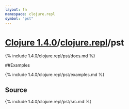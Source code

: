 ```yaml
---
layout: fn
namespace: clojure.repl
symbol: "pst"
---
```


# [Clojure 1.4.0](../../)/[clojure.repl](../)/pst

{% include 1.4.0/clojure.repl/pst/docs.md %}

##Examples

{% include 1.4.0/clojure.repl/pst/examples.md %}
## Source
{% include 1.4.0/clojure.repl/pst/src.md %}

